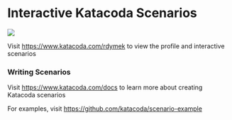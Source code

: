 # Interactive Katacoda Scenarios

[![](http://shields.katacoda.com/katacoda/rdymek/count.svg)](https://www.katacoda.com/rdymek "Get your profile on Katacoda.com")

Visit https://www.katacoda.com/rdymek to view the profile and interactive scenarios

### Writing Scenarios
Visit https://www.katacoda.com/docs to learn more about creating Katacoda scenarios

For examples, visit https://github.com/katacoda/scenario-example
